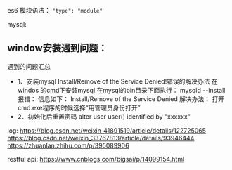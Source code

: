 
es6 模块语法： `"type": "module"`

mysql:

## window安装遇到问题：
 遇到的问题汇总
 
* 1、安装mysql Install/Remove of the Service Denied!错误的解决办法
 在windos 的cmd下安装mysql
在mysql的bin目录下面执行： mysqld --install
报错：
信息如下：
Install/Remove of the Service Denied
解决办法：
打开cmd.exe程序的时候选择“用管理员身份打开”
* 2、初始化后重置密码
alter user user() identified by "xxxxxx"

log:
https://blog.csdn.net/weixin_41891519/article/details/122725065
https://blog.csdn.net/weixin_33767813/article/details/93946444
https://zhuanlan.zhihu.com/p/395089906

restful api:
https://www.cnblogs.com/bigsai/p/14099154.html

